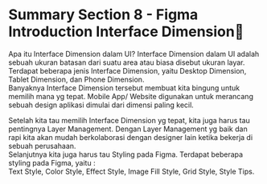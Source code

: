 # Summary Section 8 - Figma Introduction Interface Dimension:rocket:

Apa itu Interface Dimension dalam UI? Interface Dimension dalam UI adalah sebuah ukuran batasan dari suatu area atau biasa disebut ukuran layar. Terdapat beberapa jenis Interface Dimension, yaitu Desktop Dimension, Tablet Dimension, dan Phone Dimension.<br>
Banyaknya Interface Dimension tersebut membuat kita bingung untuk memilih mana yg tepat. Mobile App/ Website digunakan untuk merancang sebuah design aplikasi dimulai dari dimensi paling kecil.
<p>
Setelah kita tau memilih Interface Dimension yg tepat, kita juga harus tau pentingnya Layer Management. Dengan Layer Management yg baik dan rapi kita akan mudah berkolaborasi dengan designer lain ketika bekerja di sebuah perusahaan.<br>
Selanjutnya kita juga harus tau Styling pada Figma. Terdapat beberapa styling pada Figma, yaitu :<br>
Text Style, Color Style, Effect Style, Image Fill Style, Grid Style, Style Tips.
